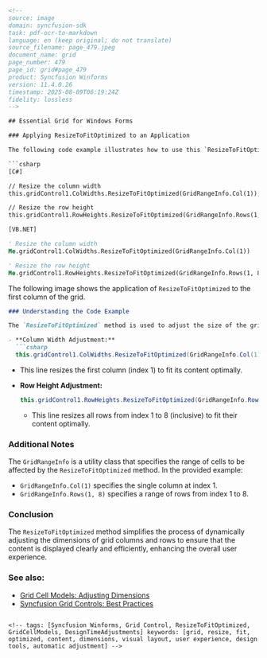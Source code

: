 ```html
<!--
source: image
domain: syncfusion-sdk
task: pdf-ocr-to-markdown
language: en (keep original; do not translate)
source_filename: page_479.jpeg
document_name: grid
page_number: 479
page_id: grid#page_479
product: Syncfusion Winforms
version: 11.4.0.26
timestamp: 2025-08-09T06:19:24Z
fidelity: lossless
-->

## Essential Grid for Windows Forms

### Applying ResizeToFitOptimized to an Application

The following code example illustrates how to use this `ResizeToFitOptimized` method in Grid control.

```csharp
[C#]

// Resize the column width
this.gridControl1.ColWidths.ResizeToFitOptimized(GridRangeInfo.Col(1));

// Resize the row height
this.gridControl1.RowHeights.ResizeToFitOptimized(GridRangeInfo.Rows(1, 8));
```

```vb
[VB.NET]

' Resize the column width
Me.gridControl1.ColWidths.ResizeToFitOptimized(GridRangeInfo.Col(1))

' Resize the row height
Me.gridControl1.RowHeights.ResizeToFitOptimized(GridRangeInfo.Rows(1, 8))
```

The following image shows the application of `ResizeToFitOptimized` to the first column of the grid.

```markdown
### Understanding the Code Example

The `ResizeToFitOptimized` method is used to adjust the size of the grid columns and rows to fit their content optimally. In the provided example:

- **Column Width Adjustment:**
  ```csharp
  this.gridControl1.ColWidths.ResizeToFitOptimized(GridRangeInfo.Col(1));
  ```
  - This line resizes the first column (index 1) to fit its content optimally.

- **Row Height Adjustment:**
  ```csharp
  this.gridControl1.RowHeights.ResizeToFitOptimized(GridRangeInfo.Rows(1, 8));
  ```
  - This line resizes all rows from index 1 to 8 (inclusive) to fit their content optimally.

### Additional Notes

The `GridRangeInfo` is a utility class that specifies the range of cells to be affected by the `ResizeToFitOptimized` method. In the provided example:
- `GridRangeInfo.Col(1)` specifies the single column at index 1.
- `GridRangeInfo.Rows(1, 8)` specifies a range of rows from index 1 to 8.

### Conclusion

The `ResizeToFitOptimized` method simplifies the process of dynamically adjusting the dimensions of grid columns and rows to ensure that the content is displayed clearly and efficiently, enhancing the overall user experience.

### See also:
- [Grid Cell Models: Adjusting Dimensions](#)
- [Syncfusion Grid Controls: Best Practices](#)
```

<!-- tags: [Syncfusion Winforms, Grid Control, ResizeToFitOptimized, GridCellModels, DesignTimeAdjustments] keywords: [grid, resize, fit, optimized, content, dimensions, visual layout, user experience, design tools, automatic adjustment] -->
```